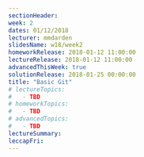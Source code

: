 ```yaml
---
sectionHeader:
week: 2
dates: 01/12/2018
lecturer: mmdarden
slidesName: w18/week2
homeworkRelease: 2018-01-12 11:00:00
lectureRelease: 2018-01-12 11:00:00
advancedThisWeek: true
solutionRelease: 2018-01-25 00:00:00
title: "Basic Git"
# lectureTopics:
#   - TBD
# homeworkTopics:
#   - TBD
# advancedTopics:
#   - TBD
lectureSummary:
leccapFri:
---
```

